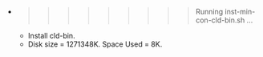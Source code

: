 * >>>>>>>>> Running inst-min-con-cld-bin.sh ...
  * Install cld-bin.
  * Disk size = 1271348K. Space Used = 8K.

